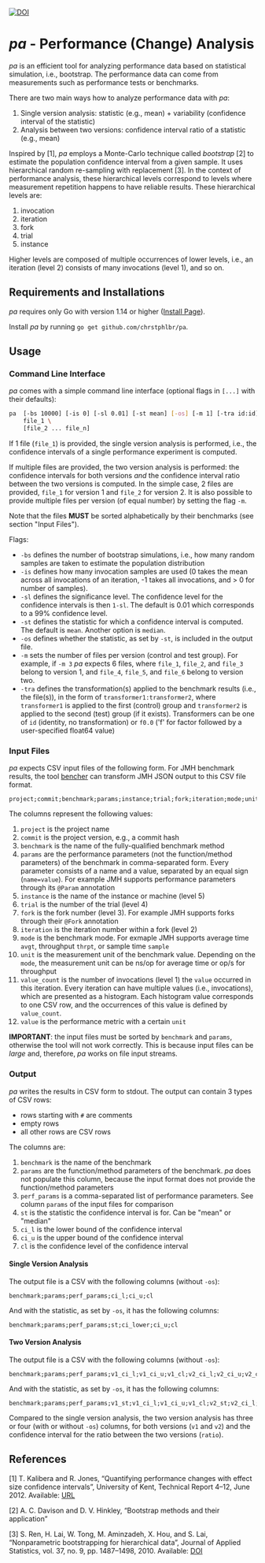 [![DOI](https://zenodo.org/badge/227604330.svg)](https://zenodo.org/badge/latestdoi/227604330)


# *pa* - Performance (Change) Analysis

*pa* is an efficient tool for analyzing performance data based on statistical simulation, i.e., bootstrap.
The performance data can come from measurements such as performance tests or benchmarks.

There are two main ways how to analyze performance data with *pa*:
1. Single version analysis: statistic (e.g., mean) + variability (confidence interval of the statistic)
2. Analysis between two versions: confidence interval ratio of a statistic (e.g., mean)

Inspired by [1], *pa* employs a Monte-Carlo technique called *bootstrap* [2] to estimate the population confidence interval from a given sample.
It uses hierarchical random re-sampling with replacement [3].
In the context of performance analysis, these hierarchical levels correspond to levels where measurement repetition happens to have reliable results.
These hierarchical levels are:
1. invocation
2. iteration
3. fork
4. trial
5. instance

Higher levels are composed of multiple occurrences of lower levels, i.e., an iteration (level 2) consists of many invocations (level 1), and so on.

## Requirements and Installations

*pa* requires only Go with version 1.14 or higher ([Install Page](https://golang.org/doc/install)).

Install *pa* by running `go get github.com/chrstphlbr/pa`.



## Usage


### Command Line Interface

*pa* comes with a simple command line interface (optional flags in `[...]` with their defaults):

```bash
pa  [-bs 10000] [-is 0] [-sl 0.01] [-st mean] [-os] [-m 1] [-tra id:id] \
    file_1 \
    [file_2 ... file_n] 
```

If 1 file (`file_1`) is provided, the single version analysis is performed, i.e., the confidence intervals of a single performance experiment is computed.

If multiple files are provided, the two version analysis is performed:
the confidence intervals for both versions *and* the confidence interval ratio between the two versions is computed.
In the simple case, 2 files are provided, `file_1` for version 1 and `file_2` for version 2.
It is also possible to provide multiple files per version (of equal number) by setting the flag `-m`. 

Note that the files **MUST** be sorted alphabetically by their benchmarks (see section "Input Files").

Flags:
* `-bs` defines the number of bootstrap simulations, i.e., how many random samples are taken to estimate the population distribution
* `-is` defines how many invocation samples are used (0 takes the mean across all invocations of an iteration, -1 takes all invocations, and > 0 for number of samples).
* `-sl` defines the significance level.
The confidence level for the confidence intervals is then `1-sl`.
The default is 0.01 which corresponds to a 99% confidence level.
* `-st` defines the statistic for which a confidence interval is computed.
The default is `mean`.
Another option is `median`.
* `-os` defines whether the statistic, as set by `-st`, is included in the output file.
* `-m` sets the number of files per version (control and test group).
For example, if `-m 3` *pa* expects 6 files, where `file_1`, `file_2`, and `file_3` belong to version 1, and `file_4`, `file_5`, and `file_6` belong to version two.
* `-tra` defines the transformation(s) applied to the benchmark results (i.e., the file(s)),
in the form of `transformer1:transformer2`,
where `transformer1` is applied to the first (control) group and `transformer2` is applied to the second (test) group (if it exists).
Transformers can be one of `id` (identity, no transformation) or `f0.0` ('f' for factor followed by a user-specified float64 value)


### Input Files

*pa* expects CSV input files of the following form.
For JMH benchmark results, the tool [bencher](https://github.com/chrstphlbr/bencher) can transform JMH JSON output to this CSV file format.
```
project;commit;benchmark;params;instance;trial;fork;iteration;mode;unit;value_count;value
```

The columns represent the following values:
1. `project` is the project name
2. `commit` is the project version, e.g., a commit hash
3. `benchmark` is the name of the fully-qualified benchmark method
4. `params` are the performance parameters (not the function/method parameters) of the benchmark in comma-separated form.
Every parameter consists of a name and a value, separated by an equal sign (`name=value`).
For example JMH supports performance parameters through its `@Param` annotation
5. `instance` is the name of the instance or machine (level 5)
6. `trial` is the number of the trial (level 4)
7. `fork` is the fork number (level 3).
For example JMH supports forks through their `@Fork` annotation
8. `iteration` is the iteration number within a fork (level 2)
9. `mode` is the benchmark mode.
For exmaple JMH supports average time `avgt`, throughput `thrpt`, or sample time `sample`
10. `unit` is the measurement unit of the benchmark value.
Depending on the `mode`, the measurement unit can be ns/op for average time or op/s for throughput 
11. `value_count` is the number of invocations (level 1) the `value` occurred in this iteration.
Every iteration can have multiple values (i.e., invocations), which are presented as a histogram.
Each histogram value corresponds to one CSV row, and the occurrences of this value is defined by `value_count`.
12. `value` is the performance metric with a certain `unit`

**IMPORTANT**: the input files must be sorted by `benchmark` and `params`, otherwise the tool will not work correctly.
This is because input files can be *large* and, therefore, *pa* works on file input streams.


### Output

*pa* writes the results in CSV form to stdout.
The output can contain 3 types of CSV rows:
* rows starting with `#` are comments
* empty rows
* all other rows are CSV rows

The columns are:
1. `benchmark` is the name of the benchmark
2. `params` are the function/method parameters of the benchmark.
*pa* does not populate this column, because the input format does not provide the function/method parameters
3. `perf_params` is a comma-separated list of performance parameters.
See column `params` of the input files for comparison
4. `st` is the statistic the confidence interval is for.
Can be "mean" or "median"
5. `ci_l` is the lower bound of the confidence interval
6. `ci_u` is the upper bound of the confidence interval
7. `cl` is the confidence level of the confidence interval

#### Single Version Analysis

The output file is a CSV with the following columns (without `-os`):
```
benchmark;params;perf_params;ci_l;ci_u;cl
```

And with the statistic, as set by `-os`, it has the following columns:
```
benchmark;params;perf_params;st;ci_lower;ci_u;cl
```

#### Two Version Analysis

The output file is a CSV with the following columns (without `-os`):
```
benchmark;params;perf_params;v1_ci_l;v1_ci_u;v1_cl;v2_ci_l;v2_ci_u;v2_cl;ratio_s;ratio_ci_l;ratio_ci_u;ratio_cl
```

And with the statistic, as set by `-os`, it has the following columns:
```
benchmark;params;perf_params;v1_st;v1_ci_l;v1_ci_u;v1_cl;v2_st;v2_ci_l;v2_ci_u;v2_cl;ratio_st;ratio_ci_l;ratio_ci_u;ratio_cl
```

Compared to the single version analysis, the two version analysis has three or four (with or without `-os`) columns, for both versions (`v1` and `v2`) and the confidence interval for the ratio between the two versions (`ratio`).



## References

[1] T. Kalibera and R. Jones, “Quantifying performance changes with effect size confidence intervals”, University of Kent, Technical Report 4–12, June 2012. Available: [URL](http://www.cs.kent.ac.uk/pubs/2012/3233)

[2] A. C. Davison and D. V. Hinkley, “Bootstrap methods and their application”

[3] S. Ren, H. Lai, W. Tong, M. Aminzadeh, X. Hou, and S. Lai, “Nonparametric bootstrapping for hierarchical data”, Journal of Applied Statistics, vol. 37, no. 9, pp. 1487–1498, 2010. Available: [DOI](https://doi.org/10.1080/02664760903046102)
